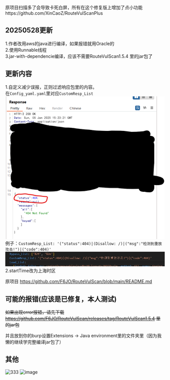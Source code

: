 原项目扫描多了会导致卡死白屏，所有在这个修复版上增加了点小功能https://github.com/XinCaoZ/RouteVulScanPlus

## 20250528更新
1.作者改用aws的java进行编译，如果报错就用Oracle的  
2.使用Runnable线程  
3.jar-with-dependencie编译，应该不需要RouteVulScan1.5.4 里的jar包了  
## 更新内容
1.自定义减少误报，正则过滤响应包里的内容。  
    在`Config_yaml.yaml`里对应`CustomResp_List`  
![222](https://raw.githubusercontent.com/d1sbb/RouteVulScanPlus/refs/heads/master/img/222.png)  
    例子：`CustomResp_List: '("status":404)|(Disallow: /)|("msg":"检测到重放攻击!")|("code":404)'`
![111](https://raw.githubusercontent.com/d1sbb/RouteVulScanPlus/refs/heads/master/img/111.png)  
2.startTime改为上海时区  

原项目
https://github.com/F6JO/RouteVulScan/blob/main/README.md
## 可能的报错(应该是已修复，本人测试)
<s>如果出现error报错，请先下载 https://github.com/F6JO/RouteVulScan/releases/tag/RouteVulScan1.5.4 里的jar包</s>

并且放到你的burp设置Extensions -> Java environment里的文件夹里（因为我懒的继续学完整编译jar包了）
## 其他
![333](https://github.com/F6JO/RouteVulScan/blob/main/img/remove.jpg)
<img width="1323" alt="image" src="https://github.com/user-attachments/assets/6d3350f1-f94c-4b98-89ce-d8638360c12b">
